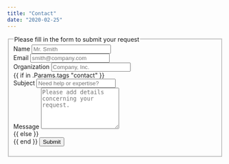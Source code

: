 ```yaml
---
title: "Contact"
date: "2020-02-25"
---
```


<div id="reply-message"></div>
<div>
   <fieldset>
      <legend>Please fill in the form to submit your request</legend>
      <form action="https://getform.io/f/66cf5677-1633-4246-a197-4c6f9ff31427" method="post">
         <!-- uncomment this div block when enabling reCaptcha
         <script src="https://www.google.com/recaptcha/api.js"></script>
         -->
         <div class="form-item">
            <label for="name">Name</label>
            <input type="text" name="name" id="name"  placeholder="Mr. Smith" />
         </div>
         <div class="form-item">
            <label for="email">Email <span class="req"></span></label>
            <input type="text" name="email" id="email"  class="required email" placeholder="smith@company.com" />
         </div>
         <div class="form-item">
            <label for="organization">Organization</label>
            <input type="text" name="organization" id="organization"  placeholder="Company, Inc." />
         </div>
         {{ if in .Params.tags "contact" }}
         <div class="form-item">
            <label for="subject">Subject</label>
            <input type="text" name="subject" id="subject"  value="" placeholder="Need help or expertise?" />
            <input type="hidden" name="target" id="target"  value="contact" />
            <!-- Leave blank or set the value of this field is set with valid URL. If set, the backend service will use the value as redirect URL once the form submitted. -->
            <input class="form-input" type="hidden" name="requestOrigin" id="requestOrigin"  value="" />
         </div>
         <div class="form-item">
            <label for="message">Message</label>
            <textarea  rows="6" name="message" id="message"  placeholder="Please add details concerning your request."></textarea>
         </div>
         {{ else }}
         <div class="form-item">
            <input type="hidden" name="subject" id="subject"  value="Your Access to Product Demo!" />
            <input type="hidden" name="target" id="target"  value="demo" />
         </div>
         {{ end }}
         <!-- uncomment the below div when enabling reCaptcha
         <div class="g-recaptcha" data-sitekey="{{.Site.Params.reCaptchaPrivateKey}}"></div>
         -->
         <input  class="button"  type="submit" value="Submit">
      </form>
   </fieldset>
</div>
